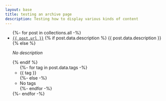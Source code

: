 ```yaml
---
layout: base
title: testing an archive page
description: Testing how to display various kinds of content
---
```

<div class="archive">
<ul>
{%- for post in collections.all -%}
    <li class="archive-list-item">
        <a href="{{ post.url }}"><code>{{ post.url }}</code></a>
        {% if post.data.description %}
            {{ post.data.description }}
        {% else %}
            <p><em>No description</em></p>
        {% endif %}
        <ul>
            {%- for tag in post.data.tags -%}
                <li class="tag">
                    {{ tag }}
                </li>
            {%- else -%}
                <li class="notags">
                    No tags
                </li>
            {%- endfor -%}
        </ul>
  </li>
{%- endfor -%}
</ul>
</div>
